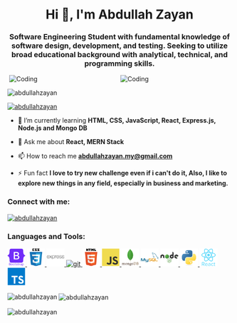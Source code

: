 <h1 align="center">Hi 👋, I'm Abdullah Zayan</h1>
<h3 align="center">Software Engineering Student with fundamental knowledge of software design, development, and testing. Seeking to utilize broad educational background with analytical, technical, and programming skills.</h3>
<img align="right" alt="Coding" width="250" src="https://media.tenor.com/y2JXkY1pXkwAAAAM/cat-computer.gif">
<div style="display: flex; justify-content: flex-end; margin-right: 20%;">
  <img alt="Coding" width="250" src="https://i.imgflip.com/65qngn.gif">
</div>

<p align="left"> <img src="https://komarev.com/ghpvc/?username=abdullahzayan&label=Profile%20views&color=0e75b6&style=flat" alt="abdullahzayan" /> </p>

<p align="left"> <a href="https://github.com/ryo-ma/github-profile-trophy"><img src="https://github-profile-trophy.vercel.app/?username=abdullahzayan" alt="abdullahzayan" /></a> </p>

- 🌱 I’m currently learning **HTML, CSS, JavaScript, React, Express.js, Node.js and Mongo DB**

- 💬 Ask me about **React, MERN Stack**

- 📫 How to reach me **abdullahzayan.my@gmail.com**

- ⚡ Fun fact **I love to try new challenge even if i can't do it, Also, I like to explore new things in any field, especially in business and marketing.**

<h3 align="left">Connect with me:</h3>
<p align="left">
<a href="https://linkedin.com/in/abdullahzayan" target="blank"><img align="center" src="https://raw.githubusercontent.com/rahuldkjain/github-profile-readme-generator/master/src/images/icons/Social/linked-in-alt.svg" alt="abdullahzayan" height="30" width="40" /></a>
</p>

<h3 align="left">Languages and Tools:</h3>
<p align="left"> <a href="https://getbootstrap.com" target="_blank" rel="noreferrer"> <img src="https://raw.githubusercontent.com/devicons/devicon/master/icons/bootstrap/bootstrap-plain-wordmark.svg" alt="bootstrap" width="40" height="40"/> </a> <a href="https://www.w3schools.com/css/" target="_blank" rel="noreferrer"> <img src="https://raw.githubusercontent.com/devicons/devicon/master/icons/css3/css3-original-wordmark.svg" alt="css3" width="40" height="40"/> </a> <a href="https://expressjs.com" target="_blank" rel="noreferrer"> <img src="https://raw.githubusercontent.com/devicons/devicon/master/icons/express/express-original-wordmark.svg" alt="express" width="40" height="40"/> </a> <a href="https://git-scm.com/" target="_blank" rel="noreferrer"> <img src="https://www.vectorlogo.zone/logos/git-scm/git-scm-icon.svg" alt="git" width="40" height="40"/> </a> <a href="https://www.w3.org/html/" target="_blank" rel="noreferrer"> <img src="https://raw.githubusercontent.com/devicons/devicon/master/icons/html5/html5-original-wordmark.svg" alt="html5" width="40" height="40"/> </a> <a href="https://developer.mozilla.org/en-US/docs/Web/JavaScript" target="_blank" rel="noreferrer"> <img src="https://raw.githubusercontent.com/devicons/devicon/master/icons/javascript/javascript-original.svg" alt="javascript" width="40" height="40"/> </a> <a href="https://www.mongodb.com/" target="_blank" rel="noreferrer"> <img src="https://raw.githubusercontent.com/devicons/devicon/master/icons/mongodb/mongodb-original-wordmark.svg" alt="mongodb" width="40" height="40"/> </a> <a href="https://www.mysql.com/" target="_blank" rel="noreferrer"> <img src="https://raw.githubusercontent.com/devicons/devicon/master/icons/mysql/mysql-original-wordmark.svg" alt="mysql" width="40" height="40"/> </a> <a href="https://nodejs.org" target="_blank" rel="noreferrer"> <img src="https://raw.githubusercontent.com/devicons/devicon/master/icons/nodejs/nodejs-original-wordmark.svg" alt="nodejs" width="40" height="40"/> </a> <a href="https://www.python.org" target="_blank" rel="noreferrer"> <img src="https://raw.githubusercontent.com/devicons/devicon/master/icons/python/python-original.svg" alt="python" width="40" height="40"/> </a> <a href="https://reactjs.org/" target="_blank" rel="noreferrer"> <img src="https://raw.githubusercontent.com/devicons/devicon/master/icons/react/react-original-wordmark.svg" alt="react" width="40" height="40"/> </a> <a href="https://www.typescriptlang.org/" target="_blank" rel="noreferrer"> <img src="https://raw.githubusercontent.com/devicons/devicon/master/icons/typescript/typescript-original.svg" alt="typescript" width="40" height="40"/> </a> </p>

<p><img align="left" src="https://github-readme-stats.vercel.app/api/top-langs?username=abdullahzayan&show_icons=true&locale=en&layout=compact" alt="abdullahzayan" /></p>

<p>&nbsp;<img align="center" src="https://github-readme-stats.vercel.app/api?username=abdullahzayan&show_icons=true&locale=en" alt="abdullahzayan" /></p>

<p><img align="center" src="https://github-readme-streak-stats.herokuapp.com/?user=abdullahzayan&" alt="abdullahzayan" /></p>
